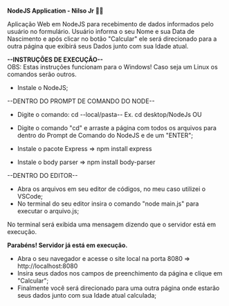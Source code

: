 <strong> NodeJS Application - Nilso Jr 👨‍💻 </strong>

Aplicação Web em NodeJS para recebimento de dados informados pelo usuário no formulário.
Usuário informa o seu Nome e sua Data de Nascimento e após clicar no botão "Calcular" ele será direcionado para a outra página que exibirá seus Dados junto com sua Idade atual.

<strong>--INSTRUÇÕES DE EXECUÇÃO--</strong>
<br>
OBS: Estas instruções funcionam para o Windows! Caso seja um Linux os comandos serão outros.

- Instale o NodeJS;

--DENTRO DO PROMPT DE COMANDO DO NODE--
- Digite o comando: cd --local/pasta-- Ex. cd desktop/NodeJs
                         OU
- Digite o comando "cd" e arraste a página com todos os arquivos para dentro do Prompt de Comando do NodeJS e de um "ENTER";

- Instale o pacote Express => npm install express
- Instale o body parser => npm install body-parser

--DENTRO DO EDITOR--
- Abra os arquivos em seu editor de códigos, no meu caso utilizei o VSCode;
- No terminal do seu editor insira o comando "node main.js" para executar o arquivo.js;

No terminal será exibida uma mensagem dizendo que o servidor está em execução.

<strong>Parabéns! Servidor já está em execução.</strong>

- Abra o seu navegador e acesse o site local na porta 8080 => http://localhost:8080
- Insira seus dados nos campos de preenchimento da página e clique em "Calcular";
- Finalmente você será direcionado para uma outra página onde estarão seus dados junto com sua Idade atual calculada;


